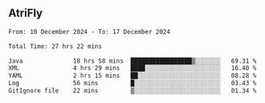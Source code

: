 ## AtriFly

<!--START_SECTION:waka-->

```txt
From: 10 December 2024 - To: 17 December 2024

Total Time: 27 hrs 22 mins

Java              18 hrs 58 mins  █████████████████▒░░░░░░░   69.31 %
XML               4 hrs 29 mins   ████░░░░░░░░░░░░░░░░░░░░░   16.40 %
YAML              2 hrs 15 mins   ██░░░░░░░░░░░░░░░░░░░░░░░   08.28 %
Log               56 mins         █░░░░░░░░░░░░░░░░░░░░░░░░   03.43 %
GitIgnore file    22 mins         ▒░░░░░░░░░░░░░░░░░░░░░░░░   01.34 %
```

<!--END_SECTION:waka-->

